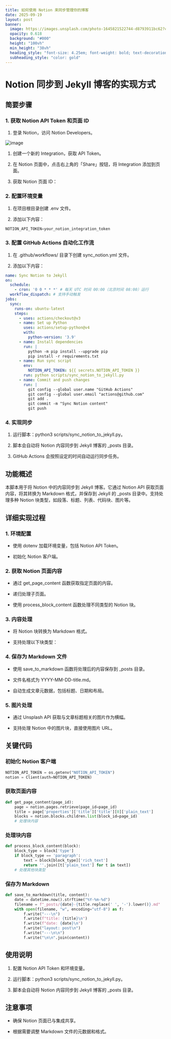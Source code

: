 ```yaml
---
title: 如何使用 Notion 来同步管理你的博客
date: 2025-09-19
layout: post
banner:
  image: https://images.unsplash.com/photo-1645821522744-d8793911bc62?crop=entropy&cs=tinysrgb&fit=max&fm=jpg&ixid=M3w2OTIwMzJ8MHwxfHJhbmRvbXx8fHx8fHx8fDE3NTgyNTA4NjF8&ixlib=rb-4.1.0&q=80&w=1080
  opacity: 0.618
  background: "#000"
  height: "100vh"
  min_height: "38vh"
  heading_style: "font-size: 4.25em; font-weight: bold; text-decoration: underline"
  subheading_style: "color: gold"
---
```


# Notion 同步到 Jekyll 博客的实现方式

## 简要步骤

### 1. 获取 Notion API Token 和页面 ID

1. 登录 Notion，访问 Notion Developers。

![image](https://prod-files-secure.s3.us-west-2.amazonaws.com/a7a0cc5a-89b9-4cda-8686-1fba0ca52f40/d19c1afe-dea5-4312-9333-786b0ba83054/image.png?X-Amz-Algorithm=AWS4-HMAC-SHA256&X-Amz-Content-Sha256=UNSIGNED-PAYLOAD&X-Amz-Credential=ASIAZI2LB466WU6TTBO3%2F20250919%2Fus-west-2%2Fs3%2Faws4_request&X-Amz-Date=20250919T030101Z&X-Amz-Expires=3600&X-Amz-Security-Token=IQoJb3JpZ2luX2VjEE8aCXVzLXdlc3QtMiJHMEUCIHEnU28fRgoDyVQ816SlmShWlXqcproVfM5bZ5zQjVDiAiEA7qGaSIqs0CSsd88PVPKXarSPJ1tlY8O22KWMfTC453wqiAQIyP%2F%2F%2F%2F%2F%2F%2F%2F%2F%2FARAAGgw2Mzc0MjMxODM4MDUiDMHjH59dF6JlfP3pPircA9u7KZ2pDOY%2Fzzeoh3U2sjeCIQRhnjw8Wkhjeovynq5CYA%2Bhw6LwA5paq04Kas9ZrWe1grA88L8uPISzCfSWLI7F4GzAxZYSPjNSN79Ea%2F1y7EJnV83xe3hsDRJa%2BjXF1N0HaIO35KfWcq9xEwyEg9X%2BM6a4MBjX0PsOJVu7i%2Bm7h79gRXbCy26AfDwBvOBYRLjj8P1opUBkLydNtNq%2B69RhzTOORsOOibh0bKhyLoCkah9WEIxdCNONK1Y35Lo80QwqK7phhxe2pS4r0YN%2BI8%2FUM8tH9BYo2hKB62KbmKGg2%2F%2FXD8%2Bd0LiI9fqnDaIQnTB%2BxiyF7lixslFRFB8h%2Bb%2FSUrZklilIRTTygtGaFiDOjxhgE8ptljYdASbf1aimnrab%2BM8g361w6AbfYrxXJGlxwsedEQ5OoGmepckJOUZktj9TwobJDc7ak8SXcsMDkwLhgOxdASew2j1ceDBBbWxLG61VmYJIc%2BNPuEcEExlLXvDqTAHrYSdgWEKx5WvwWQdrm8nokJere1Ew%2B9JV1p2q0i8Ec6EZ8uXZtMRCTDIqmzlGJukEuopQO5zkznIdy%2FP%2FqD%2BjD1h96T5b6vtjx%2Ffrt8uaZjDJfIWetoIieTwRJ8fYL0tj2Gj%2BjtC0MNalssYGOqUBrbyZtRgIGNzrX2mjKtK5tk%2F%2F%2BFsPg%2BokVExcQnIzgpmQ1csQiKoFFYiRYhMB%2BI%2Fqpf3M7dFgVdFeLkxL6rtsiVxoYFXYi0Cpmurw9hCd8JmRoCfSwjyWnGaQzQDbnjBxR%2F72hvyBzSwCVXhSjjMp67w6eh2IHCHTwq4v4iNWK%2FCTbFp97eUuZAPlA9eh7aGMfrIDFgaEZIYnCbuA%2FZA5iaCQXsx9&X-Amz-Signature=7a29bcac212f5fe4733638921598e18994fdce5cdce6d4b3aceb1b2d907b5290&X-Amz-SignedHeaders=host&x-amz-checksum-mode=ENABLED&x-id=GetObject)

1. 创建一个新的 Integration，获取 API Token。

1. 在 Notion 页面中，点击右上角的「Share」按钮，将 Integration 添加到页面。

1. 获取 Notion 页面 ID：


### 2. 配置环境变量

1. 在项目根目录创建 .env 文件。

1. 添加以下内容：

```javascript
NOTION_API_TOKEN=your_notion_integration_token
```

### 3. 配置 GitHub Actions 自动化工作流

1. 在 .github/workflows/ 目录下创建 sync_notion.yml 文件。

1. 添加以下内容：

```yaml
name: Sync Notion to Jekyll
on:
  schedule:
    - cron: '0 0 * * *' # 每天 UTC 时间 00:00（北京时间 08:00）运行
  workflow_dispatch: # 支持手动触发
jobs:
  sync:
    runs-on: ubuntu-latest
    steps:
      - uses: actions/checkout@v3
      - name: Set up Python
        uses: actions/setup-python@v4
        with:
          python-version: '3.9'
      - name: Install dependencies
        run: |
          python -m pip install --upgrade pip
          pip install -r requirements.txt
      - name: Run sync script
        env:
          NOTION_API_TOKEN: ${{ secrets.NOTION_API_TOKEN }}
        run: python scripts/sync_notion_to_jekyll.py
      - name: Commit and push changes
        run: |
          git config --global user.name "GitHub Actions"
          git config --global user.email "actions@github.com"
          git add .
          git commit -m "Sync Notion content"
          git push
```

### 4. 实现同步

1. 运行脚本：python3 scripts/sync_notion_to_jekyll.py。

1. 脚本会自动将 Notion 内容同步到 Jekyll 博客的 _posts 目录。

1. GitHub Actions 会按照设定的时间自动运行同步任务。

## 功能概述

本脚本用于将 Notion 中的内容同步到 Jekyll 博客。它通过 Notion API 获取页面内容，将其转换为 Markdown 格式，并保存到 Jekyll 的 _posts 目录中。支持处理多种 Notion 块类型，如段落、标题、列表、代码块、图片等。

## 详细实现过程

### 1. 环境配置

- 使用 dotenv 加载环境变量，包括 Notion API Token。

- 初始化 Notion 客户端。

### 2. 获取 Notion 页面内容

- 通过 get_page_content 函数获取指定页面的内容。

- 递归处理子页面。

- 使用 process_block_content 函数处理不同类型的 Notion 块。

### 3. 内容处理

- 将 Notion 块转换为 Markdown 格式。

- 支持处理以下块类型：


### 4. 保存为 Markdown 文件

- 使用 save_to_markdown 函数将处理后的内容保存到 _posts 目录。

- 文件名格式为 YYYY-MM-DD-title.md。

- 自动生成文章元数据，包括标题、日期和布局。

### 5. 图片处理

- 通过 Unsplash API 获取与文章标题相关的图片作为横幅。

- 支持处理 Notion 中的图片块，直接使用图片 URL。

## 关键代码

### 初始化 Notion 客户端

```python
NOTION_API_TOKEN = os.getenv("NOTION_API_TOKEN")
notion = Client(auth=NOTION_API_TOKEN)
```

### 获取页面内容

```python
def get_page_content(page_id):
    page = notion.pages.retrieve(page_id=page_id)
    title = page['properties']['title']['title'][0]['plain_text']
    blocks = notion.blocks.children.list(block_id=page_id)
    # 处理块内容
```

### 处理块内容

```python
def process_block_content(block):
    block_type = block['type']
    if block_type == 'paragraph':
        text = block[block_type]['rich_text']
        return ''.join([t['plain_text'] for t in text])
    # 处理其他块类型
```

### 保存为 Markdown

```python
def save_to_markdown(title, content):
    date = datetime.now().strftime("%Y-%m-%d")
    filename = f"_posts/{date}-{title.replace(' ', '-').lower()}.md"
    with open(filename, "w", encoding="utf-8") as f:
        f.write("---\n")
        f.write(f"title: {title}\n")
        f.write(f"date: {date}\n")
        f.write("layout: post\n")
        f.write("---\n\n")
        f.write("\n\n".join(content))
```

## 使用说明

1. 配置 Notion API Token 和环境变量。

1. 运行脚本：python3 scripts/sync_notion_to_jekyll.py。

1. 脚本会自动将 Notion 内容同步到 Jekyll 博客的 _posts 目录。

## 注意事项

- 确保 Notion 页面已与集成共享。

- 根据需要调整 Markdown 文件的元数据和格式。